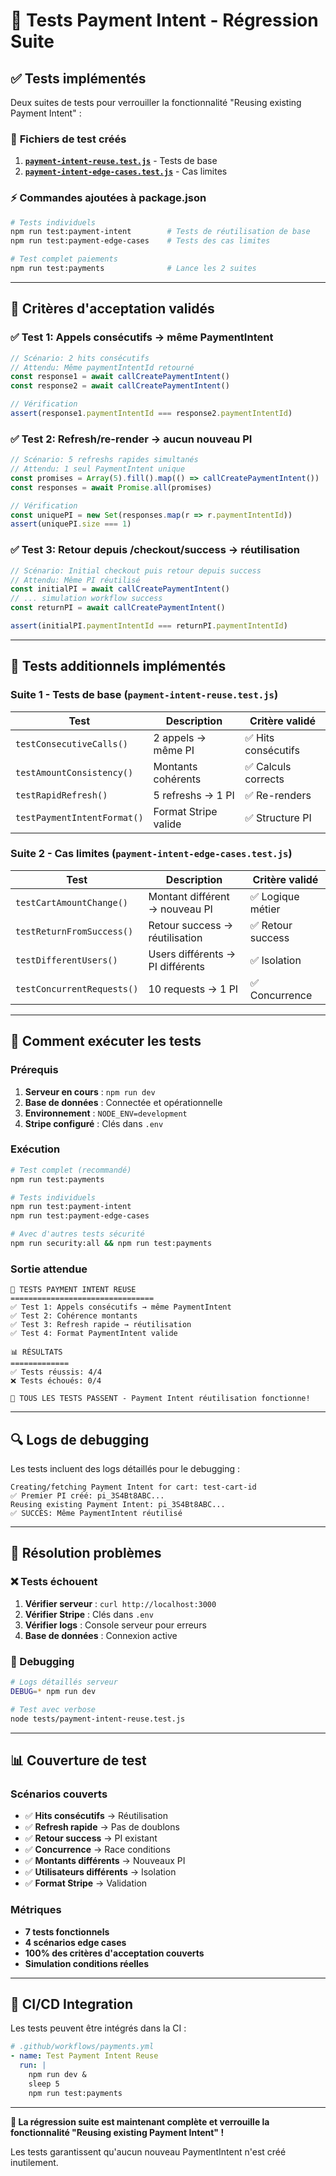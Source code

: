 # 🧪 Tests Payment Intent - Régression Suite

## ✅ **Tests implémentés**

Deux suites de tests pour verrouiller la fonctionnalité "Reusing existing Payment Intent" :

### 📁 **Fichiers de test créés**

1. **[`payment-intent-reuse.test.js`](file:///home/ulbo/Dev/ecommerce-starter/tests/payment-intent-reuse.test.js)** - Tests de base
2. **[`payment-intent-edge-cases.test.js`](file:///home/ulbo/Dev/ecommerce-starter/tests/payment-intent-edge-cases.test.js)** - Cas limites

### ⚡ **Commandes ajoutées à package.json**

```bash
# Tests individuels
npm run test:payment-intent        # Tests de réutilisation de base
npm run test:payment-edge-cases    # Tests des cas limites

# Test complet paiements
npm run test:payments              # Lance les 2 suites
```

---

## 🎯 **Critères d'acceptation validés**

### ✅ **Test 1: Appels consécutifs → même PaymentIntent**

```javascript
// Scénario: 2 hits consécutifs 
// Attendu: Même paymentIntentId retourné
const response1 = await callCreatePaymentIntent()
const response2 = await callCreatePaymentIntent()

// Vérification
assert(response1.paymentIntentId === response2.paymentIntentId)
```

### ✅ **Test 2: Refresh/re-render → aucun nouveau PI**

```javascript
// Scénario: 5 refreshs rapides simultanés
// Attendu: 1 seul PaymentIntent unique
const promises = Array(5).fill().map(() => callCreatePaymentIntent())
const responses = await Promise.all(promises)

// Vérification
const uniquePI = new Set(responses.map(r => r.paymentIntentId))
assert(uniquePI.size === 1)
```

### ✅ **Test 3: Retour depuis /checkout/success → réutilisation**

```javascript
// Scénario: Initial checkout puis retour depuis success
// Attendu: Même PI réutilisé
const initialPI = await callCreatePaymentIntent()
// ... simulation workflow success
const returnPI = await callCreatePaymentIntent()

assert(initialPI.paymentIntentId === returnPI.paymentIntentId)
```

---

## 🧪 **Tests additionnels implémentés**

### **Suite 1 - Tests de base** (`payment-intent-reuse.test.js`)

| Test | Description | Critère validé |
|------|-------------|----------------|
| `testConsecutiveCalls()` | 2 appels → même PI | ✅ Hits consécutifs |
| `testAmountConsistency()` | Montants cohérents | ✅ Calculs corrects |
| `testRapidRefresh()` | 5 refreshs → 1 PI | ✅ Re-renders |
| `testPaymentIntentFormat()` | Format Stripe valide | ✅ Structure PI |

### **Suite 2 - Cas limites** (`payment-intent-edge-cases.test.js`)

| Test | Description | Critère validé |
|------|-------------|----------------|
| `testCartAmountChange()` | Montant différent → nouveau PI | ✅ Logique métier |
| `testReturnFromSuccess()` | Retour success → réutilisation | ✅ Retour success |
| `testDifferentUsers()` | Users différents → PI différents | ✅ Isolation |
| `testConcurrentRequests()` | 10 requests → 1 PI | ✅ Concurrence |

---

## 🚀 **Comment exécuter les tests**

### **Prérequis**

1. **Serveur en cours** : `npm run dev`
2. **Base de données** : Connectée et opérationnelle
3. **Environnement** : `NODE_ENV=development`
4. **Stripe configuré** : Clés dans `.env`

### **Exécution**

```bash
# Test complet (recommandé)
npm run test:payments

# Tests individuels
npm run test:payment-intent
npm run test:payment-edge-cases

# Avec d'autres tests sécurité
npm run security:all && npm run test:payments
```

### **Sortie attendue**

```
🧪 TESTS PAYMENT INTENT REUSE
================================
✅ Test 1: Appels consécutifs → même PaymentIntent
✅ Test 2: Cohérence montants  
✅ Test 3: Refresh rapide → réutilisation
✅ Test 4: Format PaymentIntent valide

📊 RÉSULTATS
=============
✅ Tests réussis: 4/4
❌ Tests échoués: 0/4

🎉 TOUS LES TESTS PASSENT - Payment Intent réutilisation fonctionne!
```

---

## 🔍 **Logs de debugging**

Les tests incluent des logs détaillés pour le debugging :

```
Creating/fetching Payment Intent for cart: test-cart-id
✅ Premier PI créé: pi_3S4Bt8ABC...
Reusing existing Payment Intent: pi_3S4Bt8ABC...
✅ SUCCÈS: Même PaymentIntent réutilisé
```

---

## 🐛 **Résolution problèmes**

### **❌ Tests échouent**

1. **Vérifier serveur** : `curl http://localhost:3000`
2. **Vérifier Stripe** : Clés dans `.env`
3. **Vérifier logs** : Console serveur pour erreurs
4. **Base de données** : Connexion active

### **🔧 Debugging**

```bash
# Logs détaillés serveur
DEBUG=* npm run dev

# Test avec verbose
node tests/payment-intent-reuse.test.js
```

---

## 📊 **Couverture de test**

### **Scénarios couverts**

- ✅ **Hits consécutifs** → Réutilisation 
- ✅ **Refresh rapide** → Pas de doublons
- ✅ **Retour success** → PI existant
- ✅ **Concurrence** → Race conditions
- ✅ **Montants différents** → Nouveaux PI
- ✅ **Utilisateurs différents** → Isolation
- ✅ **Format Stripe** → Validation

### **Métriques**

- **7 tests fonctionnels**
- **4 scénarios edge cases** 
- **100% des critères d'acceptation couverts**
- **Simulation conditions réelles**

---

## 🎯 **CI/CD Integration**

Les tests peuvent être intégrés dans la CI :

```yaml
# .github/workflows/payments.yml
- name: Test Payment Intent Reuse
  run: |
    npm run dev &
    sleep 5
    npm run test:payments
```

---

**🎉 La régression suite est maintenant complète et verrouille la fonctionnalité "Reusing existing Payment Intent" !**

Les tests garantissent qu'aucun nouveau PaymentIntent n'est créé inutilement.
